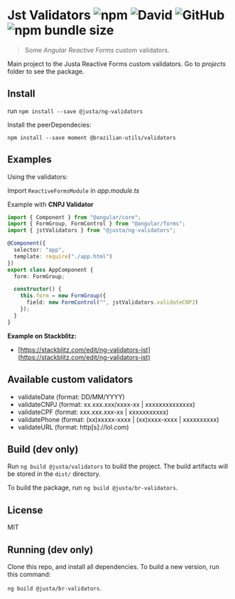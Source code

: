 # Jst Validators ![npm](https://img.shields.io/npm/v/@justa/ng-validators.svg) ![David](https://img.shields.io/david/justapagamentos/jst-ng-validators.svg) ![GitHub](https://img.shields.io/github/license/justapagamentos/jst-ng-validators.svg) ![npm bundle size](https://img.shields.io/bundlephobia/minzip/@justa/ng-validators.svg)

> Some _Angular Reactive Forms_ custom validators.

Main project to the Justa Reactive Forms custom validators. Go to _projects_ folder to see the package.

## Install

run `npm install --save @justa/ng-validators`

Install the peerDependecies:

`npm install --save moment @brazilian-utils/validators`

## Examples

Using the validators:

Import `ReactiveFormsModule` in _app.module.ts_

Example with **CNPJ Validator**

```typescript
import { Component } from "@angular/core";
import { FormGroup, FormControl } from "@angular/forms";
import { jstValidators } from "@justa/ng-validators";

@Component({
  selector: "app",
  template: require("./app.html")
})
export class AppComponent {
  form: FormGroup;

  constructor() {
    this.form = new FormGroup({
      field: new FormControl("", jstValidators.validateCNPJ)
    });
  }
}
```

**Example on Stackblitz:**

- [https://stackblitz.com/edit/ng-validators-jst](https://stackblitz.com/edit/ng-validators-jst)

## Available custom validators

- validateDate (format: DD/MM/YYYY)
- validateCNPJ (format: xx.xxx.xxx/xxxx-xx | xxxxxxxxxxxxxx)
- validateCPF (format: xxx.xxx.xxx-xx | xxxxxxxxxxx)
- validatePhone (format: (xx)xxxxx-xxxx | (xx)xxxx-xxxx | xxxxxxxxxx)
- validateURL (format: http[s]://lol.com)

## Build (dev only)

Run `ng build @justa/validators` to build the project. The build artifacts will be stored in the `dist/` directory.

To build the package, run `ng build @justa/br-validators`.

## License

MIT


## Running (dev only)

Clone this repo, and install all dependencies. To build a new version, run this command:

`ng build @justa/br-validators`.
